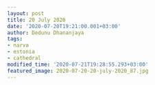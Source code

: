 ```yaml
---
layout: post
title: 20 July 2020
date: '2020-07-20T19:21:00.001+03:00'
author: Dedunu Dhananjaya
tags:
- narva
- estonia
- cathedral
modified_time: '2020-07-21T19:28:55.293+03:00'
featured_image: 2020-07-20-20-july-2020_87.jpg
---
```

